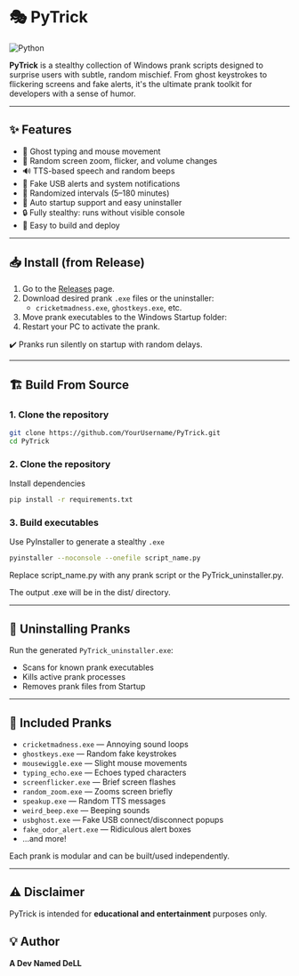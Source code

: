 # 🎭 PyTrick 

![Python](https://img.shields.io/badge/python-3670A0?style=for-the-badge&logo=python&logoColor=ffdd54)

**PyTrick** is a stealthy collection of Windows prank scripts designed to surprise users with subtle, random mischief. From ghost keystrokes to flickering screens and fake alerts, it's the ultimate prank toolkit for developers with a sense of humor.

---

## ✨ Features

- 👻 Ghost typing and mouse movement
- 🧨 Random screen zoom, flicker, and volume changes
- 🔊 TTS-based speech and random beeps
- 🔌 Fake USB alerts and system notifications
- 🧠 Randomized intervals (5–180 minutes)
- 🚫 Auto startup support and easy uninstaller
- 🔒 Fully stealthy: runs without visible console
- 🧰 Easy to build and deploy

---

## 📥 Install (from Release)

1. Go to the [Releases](https://github.com/ADevNamedDeLL/PyTrick/releases/tag/main_) page.
2. Download desired prank `.exe` files or the uninstaller:
   - `cricketmadness.exe`, `ghostkeys.exe`, etc.
3. Move prank executables to the Windows Startup folder:
4. Restart your PC to activate the prank.

✔️ Pranks run silently on startup with random delays.

---

## 🏗️ Build From Source

### 1. Clone the repository
```bash
git clone https://github.com/YourUsername/PyTrick.git
cd PyTrick
```
### 2. Clone the repository
Install dependencies
``` bash
pip install -r requirements.txt
```
### 3. Build executables
Use PyInstaller to generate a stealthy `.exe` 
``` bash
pyinstaller --noconsole --onefile script_name.py
```
Replace script_name.py with any prank script or the PyTrick_uninstaller.py.

The output .exe will be in the dist/ directory.

---
## 🔧 Uninstalling Pranks

Run the generated `PyTrick_uninstaller.exe`:

- Scans for known prank executables
- Kills active prank processes
- Removes prank files from Startup

---

## 🧪 Included Pranks

- `cricketmadness.exe` — Annoying sound loops
- `ghostkeys.exe` — Random fake keystrokes
- `mousewiggle.exe` — Slight mouse movements
- `typing_echo.exe` — Echoes typed characters
- `screenflicker.exe` — Brief screen flashes
- `random_zoom.exe` — Zooms screen briefly
- `speakup.exe` — Random TTS messages
- `weird_beep.exe` — Beeping sounds
- `usbghost.exe` — Fake USB connect/disconnect popups
- `fake_odor_alert.exe` — Ridiculous alert boxes
- ...and more!

Each prank is modular and can be built/used independently.

---

## ⚠️ Disclaimer

PyTrick is intended for **educational and entertainment** purposes only.

## 💡 Author

**A Dev Named DeLL**  
